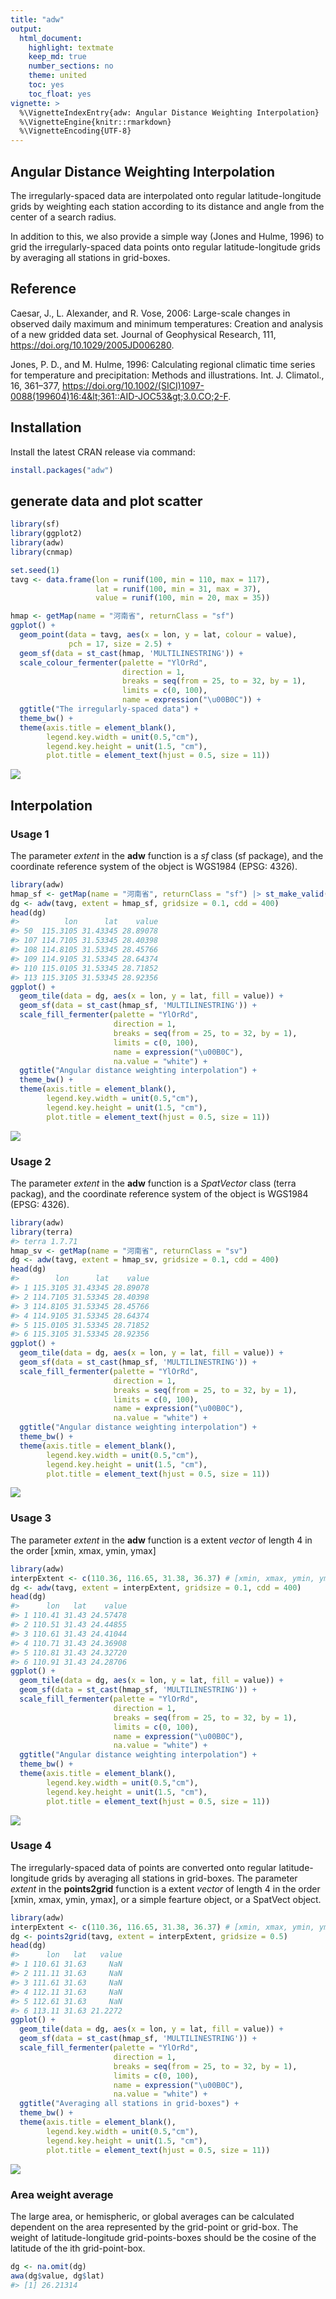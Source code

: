 ```yaml
---
title: "adw"
output: 
  html_document:
    highlight: textmate
    keep_md: true
    number_sections: no
    theme: united
    toc: yes
    toc_float: yes
vignette: >
  %\VignetteIndexEntry{adw: Angular Distance Weighting Interpolation}
  %\VignetteEngine{knitr::rmarkdown}
  %\VignetteEncoding{UTF-8}
---
```





## Angular Distance Weighting Interpolation

The irregularly-spaced data are interpolated onto regular latitude-longitude grids by weighting each station according to its distance and angle from the center of a search radius.

In addition to this, we also provide a simple way (Jones and Hulme, 1996) to grid the irregularly-spaced data points onto regular latitude-longitude grids by averaging all stations in grid-boxes.

## Reference

Caesar, J., L. Alexander, and R. Vose, 2006: Large-scale changes in observed daily maximum and minimum temperatures: Creation and analysis of a new gridded data set. Journal of Geophysical Research, 111, <https://doi.org/10.1029/2005JD006280>.

Jones, P. D., and M. Hulme, 1996: Calculating regional climatic time series for temperature and precipitation: Methods and illustrations. Int. J. Climatol., 16, 361–377, <https://doi.org/10.1002/(SICI)1097-0088(199604)16:4&lt;361::AID-JOC53&gt;3.0.CO;2-F>.


## Installation

Install the latest CRAN release via command:

```r
install.packages("adw")
```

## generate data and plot scatter


```r
library(sf)
library(ggplot2)
library(adw)
library(cnmap)

set.seed(1)
tavg <- data.frame(lon = runif(100, min = 110, max = 117),
                   lat = runif(100, min = 31, max = 37),
                   value = runif(100, min = 20, max = 35))

hmap <- getMap(name = "河南省", returnClass = "sf")
ggplot() +
  geom_point(data = tavg, aes(x = lon, y = lat, colour = value), 
             pch = 17, size = 2.5) +
  geom_sf(data = st_cast(hmap, 'MULTILINESTRING')) +
  scale_colour_fermenter(palette = "YlOrRd",
                         direction = 1,
                         breaks = seq(from = 25, to = 32, by = 1),
                         limits = c(0, 100),
                         name = expression("\u00B0C")) +
  ggtitle("The irregularly-spaced data") +
  theme_bw() +
  theme(axis.title = element_blank(),
        legend.key.width = unit(0.5,"cm"),
        legend.key.height = unit(1.5, "cm"),
        plot.title = element_text(hjust = 0.5, size = 11))
```

![](README_files/figure-html/unnamed-chunk-3-1.png)<!-- -->

## Interpolation
### Usage 1

The parameter *extent* in the **adw** function is a *sf* class (sf package), and the coordinate reference system of the object is WGS1984 (EPSG: 4326).


```r
library(adw)
hmap_sf <- getMap(name = "河南省", returnClass = "sf") |> st_make_valid()
dg <- adw(tavg, extent = hmap_sf, gridsize = 0.1, cdd = 400)
head(dg)
#>          lon      lat    value
#> 50  115.3105 31.43345 28.89078
#> 107 114.7105 31.53345 28.40398
#> 108 114.8105 31.53345 28.45766
#> 109 114.9105 31.53345 28.64374
#> 110 115.0105 31.53345 28.71852
#> 113 115.3105 31.53345 28.92356
ggplot() +
  geom_tile(data = dg, aes(x = lon, y = lat, fill = value)) +
  geom_sf(data = st_cast(hmap_sf, 'MULTILINESTRING')) +
  scale_fill_fermenter(palette = "YlOrRd",
                       direction = 1,
                       breaks = seq(from = 25, to = 32, by = 1),
                       limits = c(0, 100),
                       name = expression("\u00B0C"),
                       na.value = "white") +
  ggtitle("Angular distance weighting interpolation") +
  theme_bw() +
  theme(axis.title = element_blank(),
        legend.key.width = unit(0.5,"cm"),
        legend.key.height = unit(1.5, "cm"),
        plot.title = element_text(hjust = 0.5, size = 11))
```

![](README_files/figure-html/unnamed-chunk-4-1.png)<!-- -->

### Usage 2

The parameter *extent* in the **adw** function is a *SpatVector* class (terra packag), and the coordinate reference system of the object is WGS1984 (EPSG: 4326).


```r
library(adw)
library(terra)
#> terra 1.7.71
hmap_sv <- getMap(name = "河南省", returnClass = "sv")
dg <- adw(tavg, extent = hmap_sv, gridsize = 0.1, cdd = 400)
head(dg)
#>        lon      lat    value
#> 1 115.3105 31.43345 28.89078
#> 2 114.7105 31.53345 28.40398
#> 3 114.8105 31.53345 28.45766
#> 4 114.9105 31.53345 28.64374
#> 5 115.0105 31.53345 28.71852
#> 6 115.3105 31.53345 28.92356
ggplot() +
  geom_tile(data = dg, aes(x = lon, y = lat, fill = value)) +
  geom_sf(data = st_cast(hmap_sf, 'MULTILINESTRING')) +
  scale_fill_fermenter(palette = "YlOrRd",
                       direction = 1,
                       breaks = seq(from = 25, to = 32, by = 1),
                       limits = c(0, 100),
                       name = expression("\u00B0C"),
                       na.value = "white") +
  ggtitle("Angular distance weighting interpolation") +
  theme_bw() +
  theme(axis.title = element_blank(),
        legend.key.width = unit(0.5,"cm"),
        legend.key.height = unit(1.5, "cm"),
        plot.title = element_text(hjust = 0.5, size = 11))
```

![](README_files/figure-html/unnamed-chunk-5-1.png)<!-- -->

### Usage 3

The parameter *extent* in the **adw** function is a extent *vector* of length 4 in the order [xmin, xmax, ymin, ymax]


```r
library(adw)
interpExtent <- c(110.36, 116.65, 31.38, 36.37) # [xmin, xmax, ymin, ymax]
dg <- adw(tavg, extent = interpExtent, gridsize = 0.1, cdd = 400)
head(dg)
#>      lon   lat    value
#> 1 110.41 31.43 24.57478
#> 2 110.51 31.43 24.44855
#> 3 110.61 31.43 24.41044
#> 4 110.71 31.43 24.36908
#> 5 110.81 31.43 24.32720
#> 6 110.91 31.43 24.28706
ggplot() +
  geom_tile(data = dg, aes(x = lon, y = lat, fill = value)) +
  geom_sf(data = st_cast(hmap_sf, 'MULTILINESTRING')) +
  scale_fill_fermenter(palette = "YlOrRd",
                       direction = 1,
                       breaks = seq(from = 25, to = 32, by = 1),
                       limits = c(0, 100),
                       name = expression("\u00B0C"),
                       na.value = "white") +
  ggtitle("Angular distance weighting interpolation") +
  theme_bw() +
  theme(axis.title = element_blank(),
        legend.key.width = unit(0.5,"cm"),
        legend.key.height = unit(1.5, "cm"),
        plot.title = element_text(hjust = 0.5, size = 11))
```

![](README_files/figure-html/unnamed-chunk-6-1.png)<!-- -->


### Usage 4


The irregularly-spaced data of points are converted onto regular latitude-longitude grids by averaging all stations in grid-boxes. The parameter *extent* in the **points2grid** function is a extent *vector* of length 4 in the order [xmin, xmax, ymin, ymax], or a simple fearture object, or a SpatVect object.


```r
library(adw)
interpExtent <- c(110.36, 116.65, 31.38, 36.37) # [xmin, xmax, ymin, ymax]
dg <- points2grid(tavg, extent = interpExtent, gridsize = 0.5)
head(dg)
#>      lon   lat   value
#> 1 110.61 31.63     NaN
#> 2 111.11 31.63     NaN
#> 3 111.61 31.63     NaN
#> 4 112.11 31.63     NaN
#> 5 112.61 31.63     NaN
#> 6 113.11 31.63 21.2272
ggplot() +
  geom_tile(data = dg, aes(x = lon, y = lat, fill = value)) +
  geom_sf(data = st_cast(hmap_sf, 'MULTILINESTRING')) +
  scale_fill_fermenter(palette = "YlOrRd",
                       direction = 1,
                       breaks = seq(from = 25, to = 32, by = 1),
                       limits = c(0, 100),
                       name = expression("\u00B0C"),
                       na.value = "white") +
  ggtitle("Averaging all stations in grid-boxes") +
  theme_bw() +
  theme(axis.title = element_blank(),
        legend.key.width = unit(0.5,"cm"),
        legend.key.height = unit(1.5, "cm"),
        plot.title = element_text(hjust = 0.5, size = 11))
```

![](README_files/figure-html/unnamed-chunk-7-1.png)<!-- -->

### Area weight average

The large area, or hemispheric, or global averages can be calculated dependent on the area represented by the grid-point or grid-box. The weight of latitude-longitude grid-points-boxes should be the cosine of the latitude of the ith grid-point-box.


```r
dg <- na.omit(dg)
awa(dg$value, dg$lat)
#> [1] 26.21314
```
